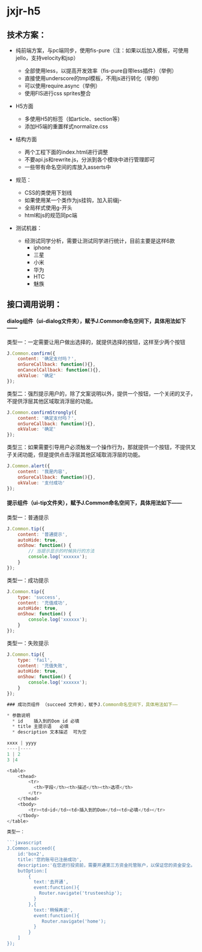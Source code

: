jxjr-h5
====

## 技术方案：
* 纯前端方案，与pc端同步，使用fis-pure（注：如果以后加入模板，可使用jello，支持velocity和jsp）
  * 全部使用less，以提高开发效率（fis-pure自带less插件）（举例）
  * 直接使用underscore的tmpl模板，不用js进行转化（举例）
  * 可以使用require.async（举例）
  * 使用FIS进行css sprites整合

* H5方面
  * 多使用H5的标签（如article、section等）
  * 添加H5端的重置样式normalize.css

* 结构方面
  * 两个工程下面的index.html进行调整
  * 不要api.js和rewrite.js，分派到各个模块中进行管理即可
  * 一些带有命名空间的库放入asserts中

* 规范：
  * CSS的类使用下划线
  * 如果使用某一个类作为js挂钩，加入前缀j-
  * 全局样式使用g-开头
  * html和js的规范同pc端

* 测试机器：
  * 经测试同学分析，需要让测试同学进行统计，目前主要是这样6款
    * iphone
    * 三星
    * 小米
    * 华为
    * HTC
    * 魅族

## 接口调用说明：

#### dialog组件（ui-dialog文件夹），赋予J.Common命名空间下，具体用法如下——
类型一：一定需要让用户做出选择的，就提供选择的按钮，这样至少两个按钮

```javascript
J.Common.confirm({
    content: '确定支付吗？',
    onSureCallback: function(){},
    onCancelCallback: function(){},
    okValue: '确定'
});
```

类型二：强烈提示用户的，除了文案说明以外，提供一个按钮，一个关闭的叉子，不提供浮层其他区域取消浮层的功能。

```javascript
J.Common.confirmStrongly({
    content: '确定支付吗？',
    onSureCallback: function(){},
    okValue: '确定'
});
```

类型三：如果需要引导用户必须触发一个操作行为，那就提供一个按钮，不提供叉子关闭功能，但是提供点击浮层其他区域取消浮层的功能。

```javascript
J.Common.alert({
    content: '我是内容',
    onSureCallback: function(){},
    okValue: '支付成功'
});
```

#### 提示组件（ui-tip文件夹），赋予J.Common命名空间下，具体用法如下——

类型一：普通提示

```javascript
J.Common.tip({
    content: '普通提示',
    autoHide: true,
    onShow: function() {
        // 当提示显示的时候执行的方法
        console.log('xxxxxx');
    }
});
```

类型一：成功提示

```javascript
J.Common.tip({
    type: 'success',
    content: '充值成功',
    autoHide: true,
    onShow: function() {
        console.log('xxxxxx');
    }
});
```

类型一：失败提示

```javascript
J.Common.tip({
    type: 'fail',
    content: '充值失败',
    autoHide: true,
    onShow: function() {
        console.log('xxxxxx');
    }
});

### 成功页组件 （succeed 文件夹），赋予J.Common命名空间下，具体用法如下——

* 参数说明
  * id    插入到的Dom id 必填
  * title 主提示语   必填
  * description 文本描述  可为空

xxxx | yyyy
----|----
1 | 2
3 |4

<table>
    <thead>
        <tr>
          <th>字段</th><th>描述</th><th>选项</th>
        </tr>
    </thead>
    <tbody>
        <tr><td>id</td><td>插入到的Dom</td><td>必填</td></tr>
    </tbody>
</table>

类型一：

```javascript
J.Common.succeed({
    id:'box2',
    title:'您的账号已注册成功',
    description:'在您进行投资前，需要开通第三方资金托管账户，以保证您的资金安全。',
    butOption:[
        {
          text:'去开通',
          event:function(){
            Router.navigate('trusteeship');
          }
        },{
          text:'稍候再说',
          event:function(){
             Router.navigate('home');
          }
        }
    ]
});